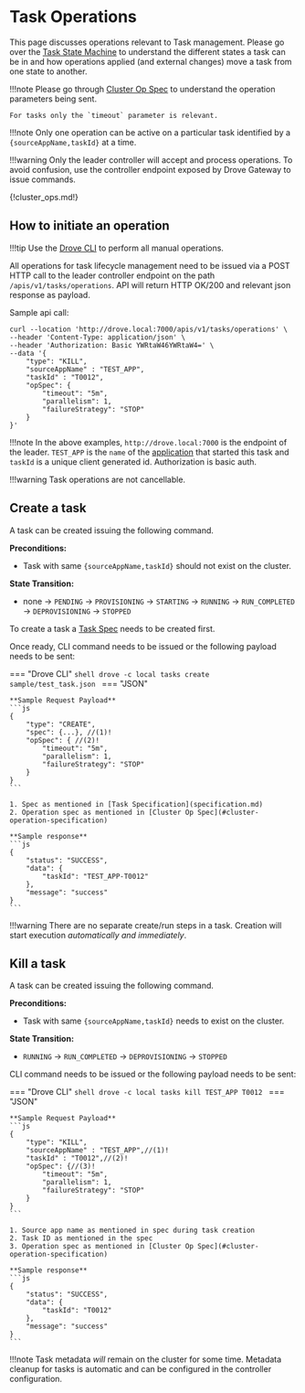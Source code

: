 # Task Operations

This page discusses operations relevant to Task management. Please go over the [Task State Machine](index.md#task-state-machine) to understand the different states a task  can be in and how operations applied (and external changes) move a task from one state to another.

!!!note
    Please go through [Cluster Op Spec](#cluster-operation-specification) to understand the operation parameters being sent.

    For tasks only the `timeout` parameter is relevant.

!!!note
    Only one operation can be active on a particular task identified by a `{sourceAppName,taskId}` at a time.

!!!warning
    Only the leader controller will accept and process operations. To avoid confusion, use the controller endpoint exposed by Drove Gateway to issue commands.

{!cluster_ops.md!}


## How to initiate an operation

!!!tip
    Use the [Drove CLI](https://github.com/PhonePe/drove-cli) to perform all manual operations.

All operations for task lifecycle management need to be issued via a POST HTTP call to the leader controller endpoint on the path `/apis/v1/tasks/operations`. API will return HTTP OK/200 and relevant json response as payload.

Sample api call:

```shell
curl --location 'http://drove.local:7000/apis/v1/tasks/operations' \
--header 'Content-Type: application/json' \
--header 'Authorization: Basic YWRtaW46YWRtaW4=' \
--data '{
    "type": "KILL",
    "sourceAppName" : "TEST_APP",
    "taskId" : "T0012",
    "opSpec": {
        "timeout": "5m",
        "parallelism": 1,
        "failureStrategy": "STOP"
    }
}'
```
!!!note
    In the above examples, `http://drove.local:7000` is the endpoint of the leader. `TEST_APP` is the `name` of the [application](../applications/index.md) that started this task and `taskId` is a unique client generated id. Authorization is basic auth.

!!!warning
    Task operations are not cancellable.

## Create a task
A task can be created issuing the following command.

**Preconditions:**
- Task with same `{sourceAppName,taskId}` should not exist on the cluster.

**State Transition:**

- none &#8594; `PENDING` &#8594; `PROVISIONING` &#8594; `STARTING` &#8594; `RUNNING` &#8594; `RUN_COMPLETED` &#8594; `DEPROVISIONING` &#8594; `STOPPED`

To create a task a [Task Spec](specification.md) needs to be created first.

Once ready, CLI command needs to be issued or the following payload needs to be sent:

=== "Drove CLI"
    ```shell
    drove -c local tasks create sample/test_task.json
    ```
=== "JSON"

    **Sample Request Payload**
    ```js
    {
        "type": "CREATE",
        "spec": {...}, //(1)!
        "opSpec": { //(2)!
            "timeout": "5m",
            "parallelism": 1,
            "failureStrategy": "STOP"
        }
    }
    ```

    1. Spec as mentioned in [Task Specification](specification.md)
    2. Operation spec as mentioned in [Cluster Op Spec](#cluster-operation-specification)

    **Sample response**
    ```js
    {
        "status": "SUCCESS",
        "data": {
            "taskId": "TEST_APP-T0012"
        },
        "message": "success"
    }
    ```

!!!warning
    There are no separate create/run steps in a task. Creation will start execution _automatically and immediately_.

## Kill a task
A task can be created issuing the following command.

**Preconditions:**
- Task with same `{sourceAppName,taskId}` needs to exist on the cluster.

**State Transition:**

- `RUNNING` &#8594; `RUN_COMPLETED` &#8594; `DEPROVISIONING` &#8594; `STOPPED`

CLI command needs to be issued or the following payload needs to be sent:

=== "Drove CLI"
    ```shell
    drove -c local tasks kill TEST_APP T0012
    ```
=== "JSON"

    **Sample Request Payload**
    ```js
    {
        "type": "KILL",
        "sourceAppName" : "TEST_APP",//(1)!
        "taskId" : "T0012",//(2)!
        "opSpec": {//(3)!
            "timeout": "5m",
            "parallelism": 1,
            "failureStrategy": "STOP"
        }
    }
    ```

    1. Source app name as mentioned in spec during task creation
    2. Task ID as mentioned in the spec
    3. Operation spec as mentioned in [Cluster Op Spec](#cluster-operation-specification)

    **Sample response**
    ```js
    {
        "status": "SUCCESS",
        "data": {
            "taskId": "T0012"
        },
        "message": "success"
    }
    ```

!!!note
    Task metadata _will_ remain on the cluster for some time. Metadata cleanup for tasks is automatic and can be configured in the controller configuration.

